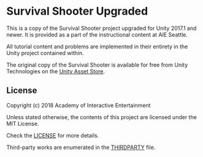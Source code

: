 # Survival Shooter Upgraded

This is a copy of the Survival Shooter project upgraded for Unity 2017.1 and
newer. It is provided as a part of the instructional content at AIE Seattle.

All tutorial content and problems are implemented in their entirety in the
Unity project contained within.

The original copy of the Survival Shooter is available for free from Unity
Technologies on the [Unity Asset Store][U3D_SurvivalShooter].

[U3D_SurvivalShooter]:https://assetstore.unity.com/packages/essentials/tutorial-projects/survival-shooter-tutorial-40756

## License

Copyright (c) 2018 Academy of Interactive Entertainment

Unless stated otherwise, the contents of this project are licensed under the MIT
License.

Check the [LICENSE](LICENSE) for more details.

Third-party works are enumerated in the [THIRDPARTY](THIRDPARTY) file.